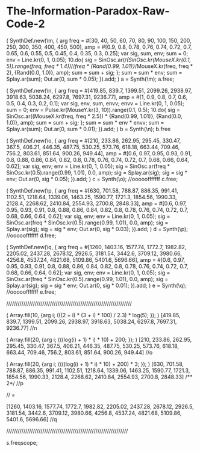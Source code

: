 # The-Information-Paradox-Raw-Code-2

(
SynthDef.new(\m, {
	arg freq = #[30, 40, 50, 60, 70, 80, 90, 100, 150, 200, 250, 300, 350, 400, 450, 500],
	amp = #[0.9, 0.8, 0.78, 0.76, 0.74, 0.72, 0.7, 0.65, 0.6, 0.55, 0.5, 0.45, 0.4, 0.35, 0.3, 0.25];
	var sig, sum, env;
	sum = 0;
	env = Line.kr(0, 1, 0.05);
	10.do{
		sig = SinOsc.ar(/*(SinOsc.kr(MouseX.kr(0.1, 5)).range(freq, freq * 1.4))*//*freq * {Rand(0.99, 1.01)}*/MouseX.kr(freq, freq * 2), {Rand(0.0, 1.0)}, amp);
		sum = sum + sig;
	};
	sum = sum * env;
	sum = Splay.ar(sum);
	Out.ar(0, sum * 0.05);
}).add;
)
a = Synth(\m);
a.free;

(
SynthDef.new(\n, {
	arg freq = #[419.85, 839.7, 1399.51, 2099.26, 2938.97, 3918.63, 5038.24, 6297.8, 7697.31, 9236.77],
	amp = #[1, 0.9, 0.8, 0.7, 0.6, 0.5, 0.4, 0.3, 0.2, 0.1];
	var sig, env, sum, envv;
	envv = Line.kr(0, 1, 0.05);
	sum = 0;
	env = Pulse.kr(MouseY.kr(3, 10)).range(0.1, 0.5);
	10.do{
		sig = SinOsc.ar((MouseX.kr(freq, freq * 2.5)) * {Rand(0.99, 1.01)}, {Rand(0.0, 1.0)}, amp);
		sum = sum + sig;
	};
	sum = sum * env * envv;
	sum = Splay.ar(sum);
	Out.ar(0, sum * 0.01);
}).add;
)
b = Synth(\n);
b.free

(
SynthDef.new(\o, {
	arg freq = #[210, 233.86, 262.95, 295.45, 330.47, 367.5, 406.21, 446.35, 487.75, 530.25, 573.76, 618.18, 663.44, 709.46, 756.2, 803.61, 851.64, 900.26, 949.44],
	amp = #[0.6, 0.97, 0.95, 0.93, 0.91, 0.8, 0.88, 0.86, 0.84, 0.82, 0.8, 0.78, 0.76, 0.74, 0.72, 0.7, 0.68, 0.66, 0.64, 0.62];
	var sig, env;
	env = Line.kr(0, 1, 0.05);
	sig = SinOsc.ar(freq * SinOsc.kr(0.5).range(0.99, 1.01), 0.0, amp);
	sig = Splay.ar(sig);
	sig = sig * env;
	Out.ar(0, sig * 0.05);
}).add;
)
c = Synth(\o);      //ooooofffffff
c.free;

(
SynthDef.new(\p, {
	arg freq = #[630, 701.58, 788.87, 886.35, 991.41, 1102.51, 1218.64, 1339.06, 1463.25, 1590.77, 1721.3, 1854.56, 1990.33, 2128.4, 2268.62, 2410.84, 2554.93, 2700.8, 2848.33],
	amp = #[0.6, 0.97, 0.95, 0.93, 0.91, 0.8, 0.88, 0.86, 0.84, 0.82, 0.8, 0.78, 0.76, 0.74, 0.72, 0.7, 0.68, 0.66, 0.64, 0.62];
	var sig, env;
	env = Line.kr(0, 1, 0.05);
	sig = SinOsc.ar(freq * SinOsc.kr(0.5).range(0.99, 1.01), 0.0, amp);
	sig = Splay.ar(sig);
	sig = sig * env;
	Out.ar(0, sig * 0.03);
}).add;
)
d = Synth(\p);      //ooooofffffff
d.free;

(
SynthDef.new(\q, {
	arg freq = #[1260, 1403.16, 1577.74, 1772.7, 1982.82, 2205.02, 2437.28, 2678.12, 2926.5, 3181.54, 3442.6, 3709.12, 3980.66, 4256.8, 4537.24, 4821.68, 5109.86, 5401.6, 5696.66],
	amp = #[0.6, 0.97, 0.95, 0.93, 0.91, 0.8, 0.88, 0.86, 0.84, 0.82, 0.8, 0.78, 0.76, 0.74, 0.72, 0.7, 0.68, 0.66, 0.64, 0.62];
	var sig, env;
	env = Line.kr(0, 1, 0.05);
	sig = SinOsc.ar(freq * SinOsc.kr(0.5).range(0.99, 1.01), 0.0, amp);
	sig = Splay.ar(sig);
	sig = sig * env;
	Out.ar(0, sig * 0.01);
}).add;
)
e = Synth(\q);      //ooooofffffff
e.free;

//////////////////////////////////////////////////////////////////

(
Array.fill(10, {arg i;
	(((2 + i) * (3 + i) * 100) / 2.3) * log(5);
});
)
[419.85, 839.7, 1399.51, 2099.26, 2938.97, 3918.63, 5038.24, 6297.8, 7697.31, 9236.77] //n

(
Array.fill(20, {arg i;
	(((log(i) + 1) * i) * 10) + 200;
});
)
[210, 233.86, 262.95, 295.45, 330.47, 367.5, 406.21, 446.35, 487.75, 530.25, 573.76, 618.18, 663.44, 709.46, 756.2, 803.61, 851.64, 900.26, 949.44]  //o

(
Array.fill(20, {arg i;
	((((log(i) + 1) * i) * 10) + 200) * 3;
});
)
[630, 701.58, 788.87, 886.35, 991.41, 1102.51, 1218.64, 1339.06, 1463.25, 1590.77, 1721.3, 1854.56, 1990.33, 2128.4, 2268.62, 2410.84, 2554.93, 2700.8, 2848.33] /** 2*/  //p

// =

[1260, 1403.16, 1577.74, 1772.7, 1982.82, 2205.02, 2437.28, 2678.12, 2926.5, 3181.54, 3442.6, 3709.12, 3980.66, 4256.8, 4537.24, 4821.68, 5109.86, 5401.6, 5696.66]   //q

////////////////////////////////////////////////////////////////

s.freqscope;

